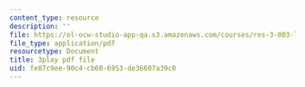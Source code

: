 ```yaml
---
content_type: resource
description: ''
file: https://ol-ocw-studio-app-qa.s3.amazonaws.com/courses/res-3-003-learn-to-build-your-own-videogame-with-the-unity-game-engine-and-microsoft-kinect-january-iap-2017/fe87c9ee90c4cb606953de36607a39c0_R8WOnNX8v9E.pdf
file_type: application/pdf
resourcetype: Document
title: 3play pdf file
uid: fe87c9ee-90c4-cb60-6953-de36607a39c0
---
```


